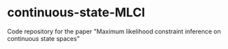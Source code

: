 # continuous-state-MLCI
Code repository for the paper "Maximum likelihood constraint inference on continuous state spaces"
